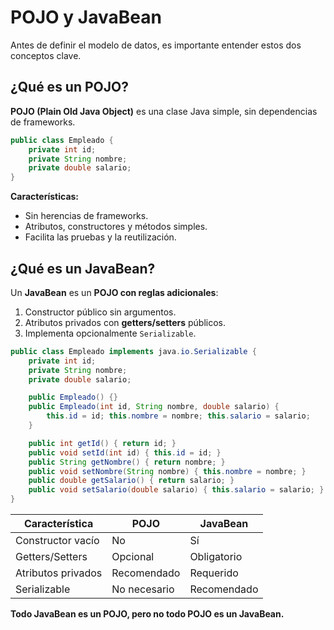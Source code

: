 # POJO y JavaBean

Antes de definir el modelo de datos, es importante entender estos dos conceptos clave.

## ¿Qué es un POJO?
**POJO (Plain Old Java Object)** es una clase Java simple, sin dependencias de frameworks.

```java
public class Empleado {
    private int id;
    private String nombre;
    private double salario;
}
```

**Características:**
- Sin herencias de frameworks.
- Atributos, constructores y métodos simples.
- Facilita las pruebas y la reutilización.

## ¿Qué es un JavaBean?
Un **JavaBean** es un **POJO con reglas adicionales**:
1. Constructor público sin argumentos.  
2. Atributos privados con **getters/setters** públicos.  
3. Implementa opcionalmente `Serializable`.

```java
public class Empleado implements java.io.Serializable {
    private int id;
    private String nombre;
    private double salario;

    public Empleado() {}
    public Empleado(int id, String nombre, double salario) {
        this.id = id; this.nombre = nombre; this.salario = salario;
    }

    public int getId() { return id; }
    public void setId(int id) { this.id = id; }
    public String getNombre() { return nombre; }
    public void setNombre(String nombre) { this.nombre = nombre; }
    public double getSalario() { return salario; }
    public void setSalario(double salario) { this.salario = salario; }
}
```

| Característica | POJO | JavaBean |
|-----------------|------|----------|
| Constructor vacío | No | Sí |
| Getters/Setters | Opcional | Obligatorio |
| Atributos privados | Recomendado | Requerido |
| Serializable | No necesario | Recomendado |

**Todo JavaBean es un POJO, pero no todo POJO es un JavaBean.**
